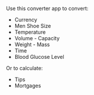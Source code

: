 Use this converter app to convert:

- Currency
- Men Shoe Size
- Temperature
- Volume - Capacity
- Weight - Mass
- Time
- Blood Glucose Level 

Or to calculate:

- Tips
- Mortgages
